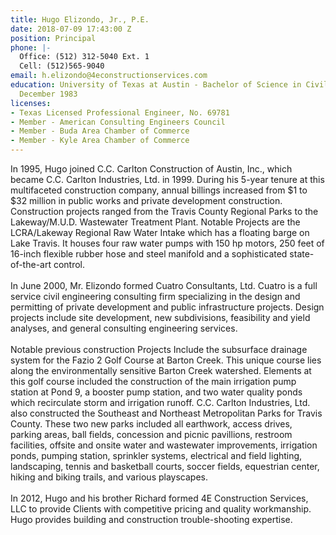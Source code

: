 ```yaml
---
title: Hugo Elizondo, Jr., P.E.
date: 2018-07-09 17:43:00 Z
position: Principal
phone: |-
  Office: (512) 312-5040 Ext. 1
  Cell: (512)565-9040
email: h.elizondo@4econstructionservices.com
education: University of Texas at Austin - Bachelor of Science in Civil Engineering,
  December 1983
licenses:
- Texas Licensed Professional Engineer, No. 69781
- Member - American Consulting Engineers Council
- Member - Buda Area Chamber of Commerce
- Member - Kyle Area Chamber of Commerce
---
```


In 1995, Hugo joined C.C. Carlton Construction of Austin, Inc., which became C.C. Carlton Industries, Ltd. in 1999. During his 5-year tenure at this multifaceted construction company, annual billings increased from $1 to $32 million in public works and private development construction. Construction projects ranged from the Travis County Regional Parks to the Lakeway/M.U.D. Wastewater Treatment Plant. Notable Projects are the LCRA/Lakeway Regional Raw Water Intake which has a floating barge on Lake Travis. It houses four raw water pumps with 150 hp motors, 250 feet of 16-inch flexible rubber hose and steel manifold and a sophisticated state-of-the-art control.\
\
In June 2000, Mr. Elizondo formed Cuatro Consultants, Ltd. Cuatro is a full service civil engineering consulting firm specializing in the design and permitting of private development and public infrastructure projects. Design projects include site development, new subdivisions, feasibility and yield analyses, and general consulting engineering services. \
\
Notable previous construction Projects Include the subsurface drainage system for the Fazio 2 Golf Course at Barton Creek. This unique course lies along the environmentally sensitive Barton Creek watershed. Elements at this golf course included the construction of the main irrigation pump station at Pond 9, a booster pump station, and two water quality ponds which recirculate storm and irrigation runoff. C.C. Carlton Industries, Ltd. also constructed the Southeast and Northeast Metropolitan Parks for Travis County. These two new parks included all earthwork, access drives, parking areas, ball fields, concession and picnic pavillions, restroom facilities, offsite and onsite water and wastewater improvements, irrigation ponds, pumping station, sprinkler systems, electrical and field lighting, landscaping, tennis and basketball courts, soccer fields, equestrian center, hiking and biking trails, and various playscapes.\
\
In 2012, Hugo and his brother Richard formed 4E Construction Services, LLC to provide Clients with competitive pricing and quality workmanship. Hugo provides building and construction trouble-shooting expertise.